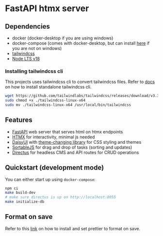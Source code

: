 # FastAPI htmx server

## Dependencies

* docker (docker-desktop if you are using windows)
* docker-compose (comes with docker-desktop, but can install [here](https://docs.docker.com/compose/install/standalone/) if you are not on windows)
* [tailwindcss](#installing-tailwindcss-cli)
* [Node LTS v18](https://nodejs.org/en/download)

### Installing tailwindcss cli

This projects uses tailwindcss cli to convert tailwindcss files.
Refer to [docs](https://tailwindcss.com/blog/standalone-cli) on how to install standalone tailwindcss cli.

```sh
wget https://github.com/tailwindlabs/tailwindcss/releases/download/v3.3.5/tailwindcss-linux-x64
sudo chmod +x ./tailwindcss-linux-x64
sudo mv ./tailwindcss-linux-x64 /usr/local/bin/tailwindcss
```

## Features

* [FastAPI](https://fastapi.tiangolo.com/) web server that serves html on htmx endpoints
* [HTMX](https://htmx.org/) for interactivity, minimal js needed
* [DaisyUI](daisyui.com/) with [theme-changing library](https://github.com/saadeghi/theme-change) for CSS styling and themes
* [SortableJS](https://github.com/SortableJS/Sortable) for drag and drop of tasks (sorting and updates)
* [Directus](https://directus.io/) for headless CMS and API routes for CRUD operations

## Quickstart (development mode)

You can either start up using `docker-compose`:

```sh
npm ci
make build-dev
# make sure directus is up on http://localhost:8055
make initialize-db
```

## Format on save

Refer to this [link](https://www.digitalocean.com/community/tutorials/how-to-format-code-with-prettier-in-visual-studio-code) on how to install and set prettier to format on save.
